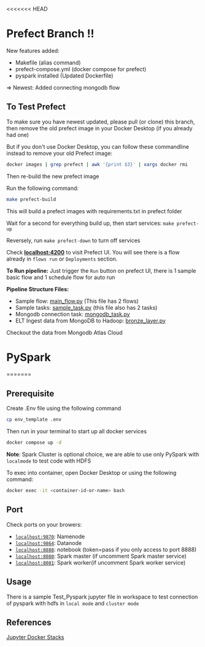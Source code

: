 <<<<<<< HEAD
# Prefect Branch !!

New features added:
- Makefile (alias command)
- prefect-compose.yml (docker compose for prefect)
- pyspark installed (Updated Dockerfile)

=> Newest: Added connecting mongodb flow

## To Test Prefect

To make sure you have newest updated, please pull (or clone) this branch, then remove the old prefect image in your Docker Desktop (if you already had one)

But if you don't use Docker Desktop, you can follow these commandline instead to remove your old Prefect image:
```bash
docker images | grep prefect | awk '{print $3}' | xargs docker rmi
```
Then re-build the new prefect image

Run the following command:
```bash
make prefect-build
```
This will build a prefect images with requirements.txt in prefect folder

Wait for a second for everything build up, then start services: `make prefect-up`

Reversely, run `make prefect-down` to turn off services

Check [**localhost:4200**](http://localhost:4200) to visit Prefect UI. You will see there is a flow already in `flows run` or `Deployments` section. 

**To Run pipeline:** Just trigger the `Run` button on prefect UI, there is 1 sample basic flow and 1 schedule flow for auto run

**Pipeline Structure Files:**
- Sample flow: [main_flow.py](./prefect/flows/main_flow.py) (This file has 2 flows)
- Sample tasks: [sample_task.py](./prefect/flows/sample_task.py) (this file also has 2 tasks)
- Mongodb connection task: [mongodb_task.py](./prefect/flows/Ingest_Mongodb/mongodb_task.py)
- ELT Ingest data from MongoDB to Hadoop: [bronze_layer.py](./prefect/flows/ELT_pipeline/bronze_layer.py)


Checkout the data from Mongodb Atlas Cloud

# PySpark
=======

## Prerequisite

Create .Env file using the following command
```bash
cp env_template .env
```

Then run in your terminal to start up all docker services
```bash
docker compose up -d
```
**Note**: Spark Cluster is optional choice, we are able to use only PySpark with `localmode` to test code with HDFS

To exec into container, open Docker Desktop or using the following command:
```bash
docker exec -it <container-id-or-name> bash
```

## Port
Check ports on your browers:
- [`localhost:9870`](http://localhost:9870): Namenode
- [`localhost:9864`](http://localhost:9864): Datanode
- [`localhost:8888`](http://localhost:8888/lab?token=pass): notebook (token=pass if you only access to port 8888)
- [`localhost:8080`](http://localhost:8080): Spark master (if uncomment Spark master service)
- [`localhost:8081`](http://localhost:8081): Spark worker(if uncomment Spark worker service)

## Usage
There is a sample Test_Pyspark jupyter file in workspace to test connection of pyspark with hdfs in `local mode` and `cluster mode`

## References

[Jupyter Docker Stacks](https://jupyter-docker-stacks.readthedocs.io/en/latest/index.html)
